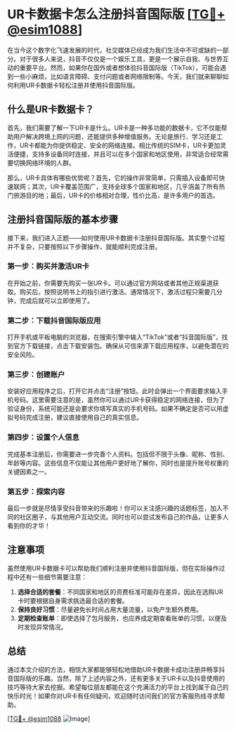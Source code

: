 # UR卡数据卡怎么注册抖音国际版 [[TG💪+ @esim1088](https://t.me/s/esim1088)]

在当今这个数字化飞速发展的时代，社交媒体已经成为我们生活中不可或缺的一部分。对于很多人来说，抖音不仅仅是一个娱乐工具，更是一个展示自我、与世界互动的重要平台。然而，如果你在国外或者想体验抖音国际版（TikTok），可能会遇到一些小麻烦，比如语言障碍、支付问题或者网络限制等。今天，我们就来聊聊如何利用UR卡数据卡轻松注册并使用抖音国际版。

## 什么是UR卡数据卡？

首先，我们需要了解一下UR卡是什么。UR卡是一种多功能的数据卡，它不仅能帮助用户解决跨境上网的问题，还能提供多种增值服务。无论是旅行、学习还是工作，UR卡都能为你提供稳定、安全的网络连接。相比传统的SIM卡，UR卡更加灵活便捷，支持多设备同时连接，并且可以在多个国家和地区使用，非常适合经常需要切换网络环境的人群。

那么，UR卡具体有哪些优势呢？首先，它的操作非常简单，只需插入设备即可快速联网；其次，UR卡覆盖范围广，支持全球多个国家和地区，几乎涵盖了所有热门旅游目的地；最后，UR卡的价格相对合理，性价比高，是许多用户的首选。

## 注册抖音国际版的基本步骤

接下来，我们进入正题——如何使用UR卡数据卡注册抖音国际版。其实整个过程并不复杂，只要按照以下步骤操作，就能顺利完成注册。

### 第一步：购买并激活UR卡

在开始之前，你需要先购买一张UR卡。可以通过官方网站或者其他正规渠道获取。购买后，按照说明书上的指引进行激活。通常情况下，激活过程只需要几分钟，完成后就可以立即使用了。

### 第二步：下载抖音国际版应用

打开手机或平板电脑的浏览器，在搜索引擎中输入“TikTok”或者“抖音国际版”，找到官方下载链接，点击下载安装包。确保从可信来源下载应用程序，以避免潜在的安全风险。

### 第三步：创建账户

安装好应用程序之后，打开它并点击“注册”按钮。此时会弹出一个界面要求输入手机号码。这里需要注意的是，虽然你可以通过UR卡获得稳定的网络连接，但为了验证身份，系统可能还是会要求你填写真实的手机号码。如果不确定是否可以用虚拟号码完成注册，建议直接使用自己的真实信息。

### 第四步：设置个人信息

完成基本注册后，你需要进一步完善个人资料。包括但不限于头像、昵称、性别、年龄等内容。这些信息不仅能让其他用户更好地了解你，同时也是提升账号权重的关键因素之一。

### 第五步：探索内容

最后一步就是尽情享受抖音带来的乐趣啦！你可以关注感兴趣的话题标签，加入不同的社区圈子，与其他用户互动交流。同时也可以尝试发布自己的作品，让更多人看到你的才华！

## 注意事项

虽然使用UR卡数据卡可以帮助我们顺利注册并使用抖音国际版，但在实际操作过程中还有一些细节需要注意：

1. **选择合适的套餐**：不同国家和地区的资费标准可能存在差异，因此在选购UR卡时要根据自身需求挑选最合适的套餐。
2. **保持良好习惯**：尽量避免长时间占用大量流量，以免产生额外费用。
3. **定期检查账单**：即使选择了包月服务，也应养成定期查看账单的习惯，以便及时发现异常情况。

## 总结

通过本文介绍的方法，相信大家都能够轻松地借助UR卡数据卡成功注册并畅享抖音国际版的乐趣。当然，除了上述内容之外，还有更多关于UR卡以及抖音使用的技巧等待大家去挖掘。希望每位朋友都能在这个充满活力的平台上找到属于自己的快乐时光！如果你对UR卡有任何疑问，欢迎随时访问我们的官方客服热线寻求帮助。

[[TG💪+ @esim1088](https://t.me/s/esim1088) ![Image](https://i.postimg.cc/4NQfJmqS/Snipaste-2025-05-13-00-14-12.png)]